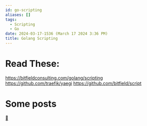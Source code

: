 ```yaml
---
id: go-scripting
aliases: []
tags:
  - Scripting
  - Go
date: 2024-03-17-1536 (March 17 2024 3:36 PM)
title: Golang Scripting
---
```


# Read These:
https://bitfieldconsulting.com/golang/scripting
https://github.com/traefik/yaegi
https://github.com/bitfield/script

# Some posts
[  ](https://www.reddit.com/r/golang/comments/1b8ud20/using_golang_for_scripting/?share_id=oGOzxCFjKoq_EO-3hNFrj)

